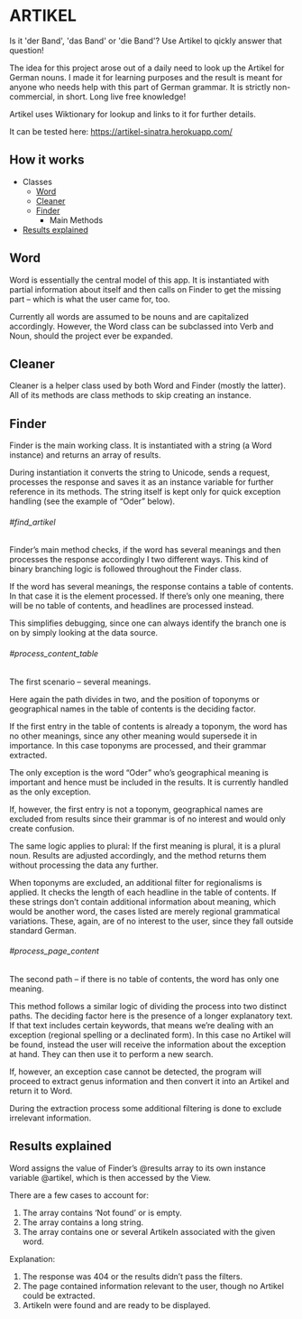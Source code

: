 # ARTIKEL

Is it 'der Band', 'das Band' or 'die Band'? Use Artikel to qickly answer that question!

The idea for this project arose out of a daily need to look up the Artikel for German nouns. I made it for learning purposes and the result is meant for anyone who needs help with this part of German grammar. It is strictly non-commercial, in short. Long live free knowledge!

Artikel uses Wiktionary for lookup and links to it for further details. 

It can be tested here: https://artikel-sinatra.herokuapp.com/



## How it works

- Classes
  - [Word](https://github.com/ievaji/artikel-sinatra/edit/master/README.md#word)
  - [Cleaner](https://github.com/ievaji/artikel-sinatra/edit/master/README.md#cleaner)
  - [Finder](https://github.com/ievaji/artikel-sinatra/edit/master/README.md#finder)
    - Main Methods
- [Results explained](https://github.com/ievaji/artikel-sinatra/edit/master/README.md#results-explained)

## Word

Word is essentially the central model of this app. It is instantiated with partial information about itself and then calls on Finder to get the missing part – which is what the user came for, too.

Currently all words are assumed to be nouns and are capitalized accordingly. However, the Word class can be subclassed into Verb and Noun, should the project ever be expanded.


## Cleaner

Cleaner is a helper class used by both Word and Finder (mostly the latter). All of its methods are class methods to skip creating an instance.


## Finder

Finder is the main working class. It is instantiated with a string (a Word instance) and returns an array of results.

During instantiation it converts the string to Unicode, sends a request, processes the response and saves it as an instance variable for further reference in its methods. The string itself is kept only for quick exception handling (see the example of “Oder” below).

###### #find_artikel 
Finder’s main method checks, if the word has several meanings and then processes the response accordingly I two different ways. This kind of binary branching logic is followed throughout the Finder class.

If the word has several meanings, the response contains a table of contents. In that case it is the element processed. If there’s only one meaning, there will be no table of contents, and headlines are processed instead.

This simplifies debugging, since one can always identify the branch one is on by simply looking at the data source.

###### #process_content_table 
The first scenario – several meanings.

Here again the path divides in two, and the position of toponyms or geographical names in the table of contents is the deciding factor.

If the first entry in the table of contents is already a toponym, the word has no other meanings, since any other meaning would supersede it in importance. In this case toponyms are processed, and their grammar extracted.

The only exception is the word “Oder” who’s geographical meaning is important and hence must be included in the results. It is currently handled as the only exception.

If, however, the first entry is not a toponym, geographical names are excluded from results since their grammar is of no interest and would only create confusion.

The same logic applies to plural: If the first meaning is plural, it is a plural noun. Results are adjusted accordingly, and the method returns them without processing the data any further.

When toponyms are excluded, an additional filter for regionalisms is applied. It checks the length of each headline in the table of contents. If these strings don’t contain additional information about meaning, which would be another word, the cases listed are merely regional grammatical variations. These, again, are of no interest to the user, since they fall outside standard German.

###### #process_page_content
The second path – if there is no table of contents, the word has only one meaning.

This method follows a similar logic of dividing the process into two distinct paths. The deciding factor here is the presence of a longer explanatory text. If that text includes certain keywords, that means we’re dealing with an exception (regional spelling or a declinated form). In this case no Artikel will be found, instead the user will receive the information about the exception at hand. They can then use it to perform a new search.

If, however, an exception case cannot be detected, the program will proceed to extract genus information and then convert it into an Artikel and return it to Word.

During the extraction process some additional filtering is done to exclude irrelevant information.

## Results explained

Word assigns the value of Finder’s @results array to its own instance variable @artikel, which is then accessed by the View.

There are a few cases to account for:
1)	The array contains ‘Not found’ or is empty.
2)	The array contains a long string.
3)	The array contains one or several Artikeln associated with the given word.

Explanation:
1)	The response was 404 or the results didn’t pass the filters.
2)	The page contained information relevant to the user, though no Artikel could be extracted.
3)	Artikeln were found and are ready to be displayed.
